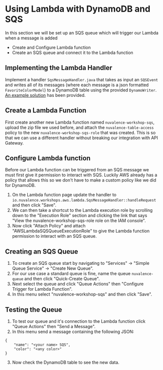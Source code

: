 # Using Lambda with DynamoDB and SQS

In this section we will be set up an SQS queue which will trigger our Lambda when a message is added

- Create and Configure Lambda function
- Create an SQS queue and connect it to the Lambda function


## Implementing the Lambda Handler
Implement a handler `SqsMessageHandler.java` that takes as input an `SQSEvent` and writes all of its messages (where each message is a json formatted `FavoriteColorModel`) to a DynamoDB table using the provided `DynamoWriter`. 
[An example solution](SqsMessageHandler.java) has been provided. 

## Create a Lambda Function
First create another new Lambda function named `nuvalence-workshop-sqs`, upload the zip file we used before, and attach 
the `nuvalence-table-access` policy to the new `nuvalence-workshop-sqs-role` that was created. This is so that we can use a different handler without breaking our integration with API Gateway.  

## Configure Lambda function
Before our Lambda function can be triggered from an SQS message we must first give it permission to interact with SQS. 
Luckily AWS already has a policy that allows this so we don't have to make a custom policy like we did for DynamoDB.
1. On the Lambda function page update the handler to `io.nuvalence.workshops.aws.lambda.SqsMessageHandler::handleRequest` and then click "Save".
2. We can then take a shortcut to the Lambda execution role by scrolling down to the "Execution Role" section and clicking the link that says "View the nuvalence-workshop-sqs-role role on the IAM console".
3. Now click "Attach Policy" and attach "AWSLambdaSQSQueueExecutionRole" to give the Lambda function permission to interact with an SQS queue.

## Creating an SQS Queue
1. To create an SQS queue start by navigating to "Services" -> "Simple Queue Service" -> "Create New Queue".
2. For our use case a standard queue is fine, name the queue `nuvalence-queue` and then click "Quick-Create Queue".
3. Next select the queue and click "Queue Actions" then "Configure Trigger for Lambda Function".
4. In this menu select "nuvalence-workshop-sqs" and then click "Save".

## Testing the Queue
1. To test our queue and it's connection to the Lambda function click "Queue Actions" then "Send a Message".
2. In this menu send a message containing the following JSON:
```
{
    "name": "<your name> SQS",
    "color": "<any color>"    
}
```
3. Now check the DynamoDB table to see the new data.

